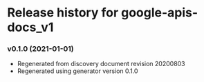 # Release history for google-apis-docs_v1

### v0.1.0 (2021-01-01)

* Regenerated from discovery document revision 20200803
* Regenerated using generator version 0.1.0

